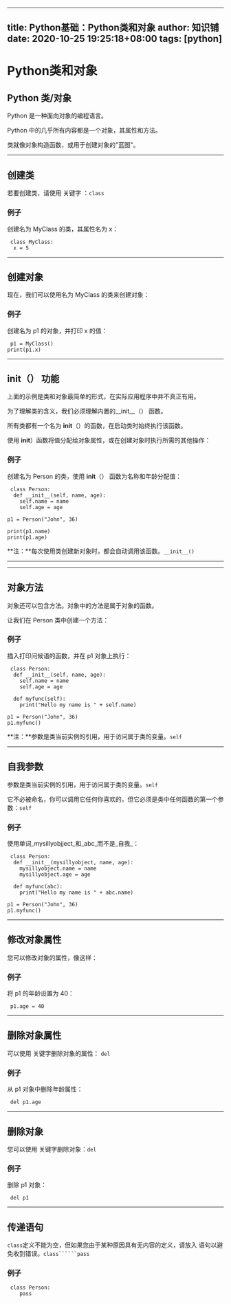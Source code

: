 
---
title: Python基础：Python类和对象
author: 知识铺
date: 2020-10-25 19:25:18+08:00
tags: [python]
---
# Python类和对象



## Python 类/对象

Python 是一种面向对象的编程语言。

Python 中的几乎所有内容都是一个对象，其属性和方法。

类就像对象构造函数，或用于创建对象的"蓝图"。

* * *

## 创建类

<font _mstmutation="1" _msthash="104117" _msttexthash="77059762">若要创建类，请使用 关键字 ：</font>```class```

### 例子

创建名为 MyClass 的类，其属性名为 x：
```
 class MyClass:
  x = 5

```

* * *

## 创建对象

现在，我们可以使用名为 MyClass 的类来创建对象：

### 例子

创建名为 p1 的对象，并打印 x 的值：
```
 p1 = MyClass()
print(p1.x)

```

* * *

## __init__（） 功能

上面的示例是类和对象最简单的形式，在实际应用程序中并不真正有用。

为了理解类的含义，我们必须理解内置的__init__（） 函数。

所有类都有一个名为 __init__（）的函数，在启动类时始终执行该函数。

使用 __init__）函数将值分配给对象属性，或在创建对象时执行所需的其他操作：

### 例子

创建名为 Person 的类，使用 __init__（） 函数为名称和年龄分配值：
```
 class Person:
  def __init__(self, name, age):
    self.name = name
    self.age = age

p1 = Person("John", 36)

print(p1.name)
print(p1.age)

```

<font _mstmutation="1" _msthash="221520" _msttexthash="169165035">**注：**每次使用类创建新对象时，都会自动调用该函数。</font>```__init__()```

* * *

* * *

## 对象方法

对象还可以包含方法。对象中的方法是属于对象的函数。

让我们在 Person 类中创建一个方法：

### 例子

插入打印问候语的函数，并在 p1 对象上执行：
```
 class Person:
  def __init__(self, name, age):
    self.name = name
    self.age = age

  def myfunc(self):
    print("Hello my name is " + self.name)

p1 = Person("John", 36)
p1.myfunc()

```

<font _mstmutation="1" _msthash="221728" _msttexthash="178402744">**注：**参数是类当前实例的引用，用于访问属于类的变量。</font>```self```

* * *

## 自我参数

<font _mstmutation="1" _msthash="104468" _msttexthash="152278022">参数是类当前实例的引用，用于访问属于类的变量。</font>```self```

<font _mstmutation="1" _msthash="104663" _msttexthash="354171727">它不必被命名，你可以调用它任何你喜欢的，但它必须是类中任何函数的第一个参数：</font>```self```

### 例子

使用单词_mysillyobjject_和_abc_而不是_自我_：
```
 class Person:
  def __init__(mysillyobject, name, age):
    mysillyobject.name = name
    mysillyobject.age = age

  def myfunc(abc):
    print("Hello my name is " + abc.name)

p1 = Person("John", 36)
p1.myfunc()

```

* * *

## 修改对象属性

您可以修改对象的属性，像这样：

### 例子

将 p1 的年龄设置为 40：
```
 p1.age = 40

```

* * *

## 删除对象属性

<font _mstmutation="1" _msthash="104845" _msttexthash="84568757">可以使用 关键字删除对象的属性：</font> ```del```

### 例子

从 p1 对象中删除年龄属性：
```
 del p1.age

```

* * *

## 删除对象

<font _mstmutation="1" _msthash="105820" _msttexthash="69597424">您可以使用 关键字删除对象：</font>```del```

### 例子

删除 p1 对象：
```
 del p1

```

* * *

## 传递语句

```class```<font _mstmutation="1" _msthash="105027" _msttexthash="361827024">定义不能为空，但如果您由于某种原因具有无内容的定义，请放入 语句以避免收到错误。</font>```class``````pass```

### 例子

```
 class Person:  
    pass

```


